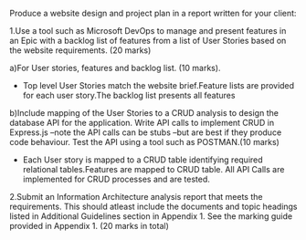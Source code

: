 Produce a website design and project plan in a report written for your client:

1.Use a tool such as Microsoft DevOps to manage and present features in an Epic with a backlog list of features from a list of User Stories based on the website requirements. (20 marks) 

a)For User stories, features and backlog list. (10 marks).

- Top level User Stories match the website brief.Feature lists are provided for each user story.The backlog list presents all features


b)Include mapping of the User Stories to a CRUD analysis to design the database API for the application. Write API calls to implement CRUD in Express.js –note the API calls can be stubs –but are best if they produce code behaviour. Test the API using a tool such as POSTMAN.(10 marks)

- Each User story is mapped to a CRUD table identifying required relational tables.Features are mapped to CRUD table. All API Calls are implemented for CRUD processes and are tested.


2.Submit an Information Architecture analysis report that meets the requirements. This should atleast include the documents and topic headings listed in Additional Guidelines section in Appendix 1. See the marking guide provided in Appendix 1. (20 marks in total)